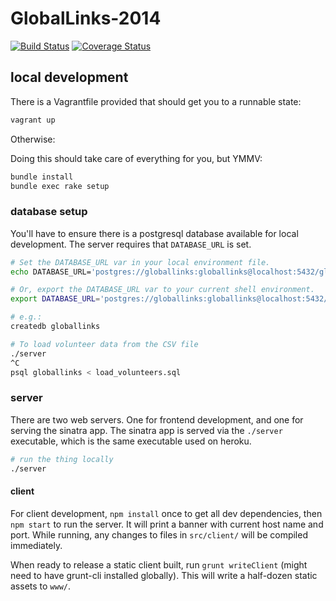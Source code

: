 GlobalLinks-2014
================

[![Build Status](https://travis-ci.org/globallinks/volunteer-portal.svg?branch=master)](https://travis-ci.org/globallinks/volunteer-portal)
[![Coverage Status](https://coveralls.io/repos/globallinks/volunteer-portal/badge.png)](https://coveralls.io/r/globallinks/volunteer-portal)

## local development

There is a Vagrantfile provided that should get you to a runnable state:
```bash
vagrant up
```

Otherwise:

Doing this should take care of everything for you, but YMMV:

``` bash
bundle install
bundle exec rake setup
```

### database setup

You'll have to ensure there is a postgresql database available for
local development.  The server requires that `DATABASE_URL` is set.


``` bash
# Set the DATABASE_URL var in your local environment file.
echo DATABASE_URL='postgres://globallinks:globallinks@localhost:5432/globallinks' >> .env

# Or, export the DATABASE_URL var to your current shell environment.
export DATABASE_URL='postgres://globallinks:globallinks@localhost:5432/globallinks'

# e.g.:
createdb globallinks

# To load volunteer data from the CSV file
./server
^C
psql globallinks < load_volunteers.sql

```

### server

There are two web servers.  One for frontend development, and one
for serving the sinatra app.  The sinatra app is served via the
`./server` executable, which is the same executable used on heroku.


``` bash
# run the thing locally
./server
```

#### client

For client development, `npm install` once to get all dev
dependencies, then `npm start` to run the server. It will
print a banner with current host name and port. While running,
any changes to files in `src/client/` will be compiled
immediately.

When ready to release a static client built, run
`grunt writeClient` (might need to have grunt-cli installed
globally). This will write a half-dozen static assets to `www/`.
